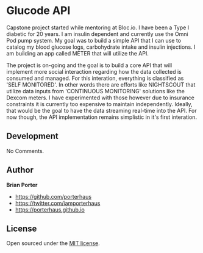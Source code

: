 # Glucode API

Capstone project started while mentoring at Bloc.io. I have been a Type I diabetic for 20 years. I am insulin dependent and currently use the Omni Pod pump system. My goal was to build a simple API that I can use to catalog my blood glucose logs, carbohydrate intake and insulin injections. I am building an app called METER that will utilize the API.

The project is on-going and the goal is to build a core API that will implement more social interaction regarding how the data collected is consumed and managed. For this interation, everything is classified as 'SELF MONITORED'. In other words there are efforts like NIGHTSCOUT that utilize data inputs from 'CONTINUOUS MONITORING' solutions like the Dexcom meters. I have experimented with those however due to insurance constraints it is currently too expensive to maintain independently. Ideally, that would be the goal to have the data streaming real-time into the API. For now though, the API implementation remains simplistic in it's first interation. 

## Development

No Comments.


## Author

**Brian Porter**
- <https://github.com/porterhaus>
- <https://twitter.com/iamporterhaus>
- <https://porterhaus.github.io>

## License

Open sourced under the [MIT license](LICENSE.md).
